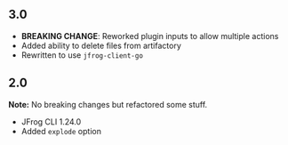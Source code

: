 ## 3.0

* **BREAKING CHANGE**: Reworked plugin inputs to allow multiple actions
* Added ability to delete files from artifactory
* Rewritten to use `jfrog-client-go`

## 2.0

**Note:** No breaking changes but refactored some stuff.

* JFrog CLI 1.24.0
* Added `explode` option

